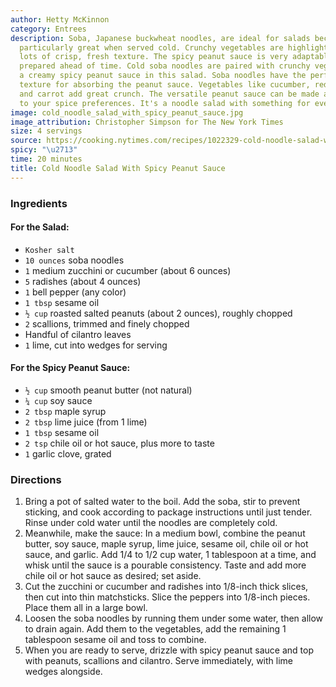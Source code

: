 ```yaml
---
author: Hetty McKinnon
category: Entrees
description: Soba, Japanese buckwheat noodles, are ideal for salads because they taste
  particularly great when served cold. Crunchy vegetables are highlighted here, adding
  lots of crisp, fresh texture. The spicy peanut sauce is very adaptable and can be
  prepared ahead of time. Cold soba noodles are paired with crunchy vegetables and
  a creamy spicy peanut sauce in this salad. Soba noodles have the perfect firm-yet-pliant
  texture for absorbing the peanut sauce. Vegetables like cucumber, red bell pepper
  and carrot add great crunch. The versatile peanut sauce can be made ahead and adjusted
  to your spice preferences. It's a noodle salad with something for everyone.
image: cold_noodle_salad_with_spicy_peanut_sauce.jpg
image_attribution: Christopher Simpson for The New York Times
size: 4 servings
source: https://cooking.nytimes.com/recipes/1022329-cold-noodle-salad-with-spicy-peanut-sauceundefined
spicy: "\u2713"
time: 20 minutes
title: Cold Noodle Salad With Spicy Peanut Sauce
---
```


### Ingredients

#### For the Salad:

* `Kosher salt`
* `10 ounces` soba noodles
* `1` medium zucchini or cucumber (about 6 ounces)
* `5` radishes (about 4 ounces)
* `1` bell pepper (any color)
* `1 tbsp` sesame oil
* `½ cup` roasted salted peanuts (about 2 ounces), roughly chopped
* `2` scallions, trimmed and finely chopped
* Handful of cilantro leaves
* `1` lime, cut into wedges for serving

#### For the Spicy Peanut Sauce:

* `½ cup` smooth peanut butter (not natural)
* `¼ cup` soy sauce
* `2 tbsp` maple syrup
* `2 tbsp` lime juice (from 1 lime)
* `1 tbsp` sesame oil
* `2 tsp` chile oil or hot sauce, plus more to taste
* `1` garlic clove, grated

### Directions

1. Bring a pot of salted water to the boil. Add the soba, stir to prevent sticking, and cook according to package instructions until just tender. Rinse under cold water until the noodles are completely cold.
2. Meanwhile, make the sauce: In a medium bowl, combine the peanut butter, soy sauce, maple syrup, lime juice, sesame oil, chile oil or hot sauce, and garlic. Add 1/4 to 1/2 cup water, 1 tablespoon at a time, and whisk until the sauce is a pourable consistency. Taste and add more chile oil or hot sauce as desired; set aside.
3. Cut the zucchini or cucumber and radishes into 1/8-inch thick slices, then cut into thin matchsticks. Slice the peppers into 1/8-inch pieces. Place them all in a large bowl.
4. Loosen the soba noodles by running them under some water, then allow to drain again. Add them to the vegetables, add the remaining 1 tablespoon sesame oil and toss to combine.
5. When you are ready to serve, drizzle with spicy peanut sauce and top with peanuts, scallions and cilantro. Serve immediately, with lime wedges alongside.